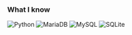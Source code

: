 ### What I know
![Python](https://img.shields.io/badge/-Python-0a0a0a?style=for-the-badge&logo=python&logoColor=24e387)
![MariaDB](https://img.shields.io/badge/MariaDB-003545?style=for-the-badge&logo=mariadb&logoColor=e3e3e3)
![MySQL](https://img.shields.io/badge/-MySQL-0a0a0a?style=for-the-badge&logo=mysql&logoColor=e3e3e3)
![SQLite](https://img.shields.io/badge/-SQLite-0a0a0a?style=for-the-badge&logo=sqlite&logoColor=3162ad)
